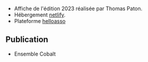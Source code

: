 * Affiche de l'édition 2023 réalisée par Thomas Paton.
* Hébergement [netlify](https://www.netlify.com).
* Plateforme [helloasso](https://www.helloasso.com/)

## Publication

* Ensemble Cobalt
